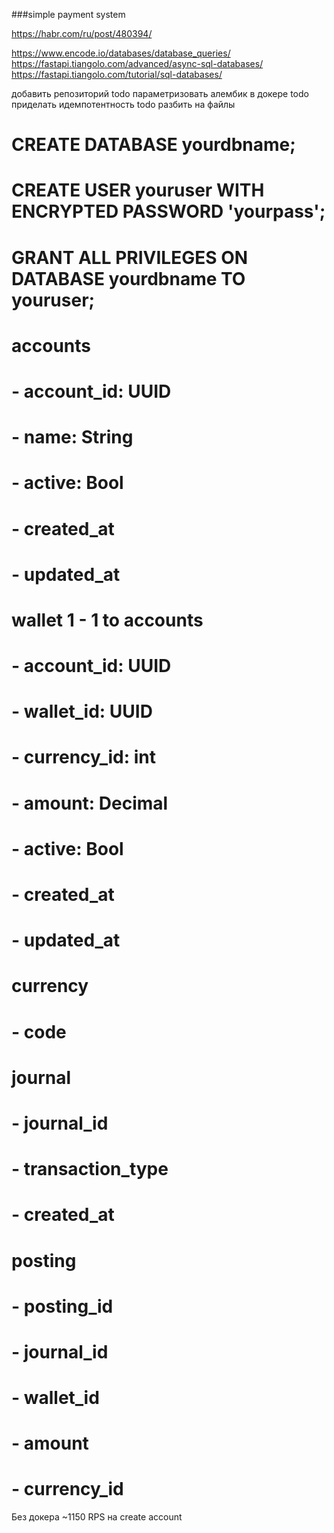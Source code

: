 ###simple payment system

https://habr.com/ru/post/480394/

https://www.encode.io/databases/database_queries/
https://fastapi.tiangolo.com/advanced/async-sql-databases/
https://fastapi.tiangolo.com/tutorial/sql-databases/


добавить репозиторий
todo параметризовать алембик в докере
todo приделать идемпотентность
todo разбить на файлы

# CREATE DATABASE yourdbname;
# CREATE USER youruser WITH ENCRYPTED PASSWORD 'yourpass';
# GRANT ALL PRIVILEGES ON DATABASE yourdbname TO youruser;




# accounts
# - account_id: UUID
# - name: String
# - active: Bool
# - created_at
# - updated_at

# wallet 1 - 1 to accounts
# - account_id: UUID
# - wallet_id: UUID
# - currency_id: int
# - amount: Decimal
# - active: Bool
# - created_at
# - updated_at

# currency
# - code

# journal
# - journal_id
# - transaction_type
# - created_at

# posting
# - posting_id
# - journal_id
# - wallet_id
# - amount
# - currency_id

Без докера ~1150 RPS на create account
